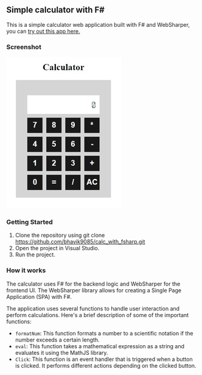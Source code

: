 ## Simple calculator with F#

This is a simple calculator web application built with F# and WebSharper, you can <a href="https://bhavik9085.github.io/calc_with_fsharp/" target="_blank" class="button">try out this app here.</a>

### Screenshot
![Screenshot](ss.jpg)


### Getting Started

1. Clone the repository using git clone https://github.com/bhavik9085/calc_with_fsharp.git
2. Open the project in Visual Studio.
3. Run the project.


### How it works

The calculator uses F# for the backend logic and WebSharper for the frontend UI. The WebSharper library allows for creating a Single Page Application (SPA) with F#.

The application uses several functions to handle user interaction and perform calculations. Here's a brief description of some of the important functions:

* `formatNum`: This function formats a number to a scientific notation if the number exceeds a certain length.
* `eval`: This function takes a mathematical expression as a string and evaluates it using the MathJS library.
* `Click`: This function is an event handler that is triggered when a button is clicked. It performs different actions depending on the clicked button.
